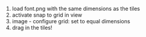1. load font.png with the same dimensions as the tiles
2. activate snap to grid in view
3. image - configure grid: set to equal dimensions
4. drag in the tiles!